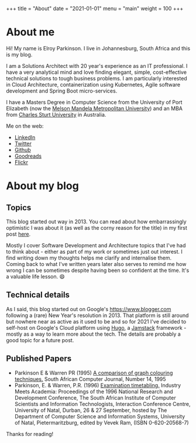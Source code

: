 +++
title = "About"
date = "2021-01-01"
menu = "main"
weight = 100
+++

# About me
Hi! My name is Elroy Parkinson. I live in Johannesburg, South Africa and this is my blog.

I am a Solutions Architect with 20 year's experience as an IT professional. I have a very analytical mind and love finding elegant, simple, cost-effective technical solutions to tough business problems. I am particularly interested in Cloud Architecture, containerization using Kubernetes, Agile software development and Spring Boot micro-services.


I have a Masters Degree in Computer Science from the University of Port Elizabeth (now the [Melson Mandela Metropolitan University](https://www.mandela.ac.za/)) and an MBA from [Charles Sturt University](https://www.csu.edu.au/) in Australia.

Me on the web:
- [LinkedIn](https://www.linkedin.com/in/elroy-parkinson-13b61a8/)
- [Twitter](https://twitter.com/ElroyParkinson)
- [Github](https://github.com/eparkinson)
- [Goodreads](https://www.goodreads.com/user/show/71123210-elroy-parkinson)
- [Flickr](https://www.flickr.com/photos/elroy_p/)

# About my blog

## Topics

This blog started out way in 2013. You can read about how embarrassingly optimistic I was about it (as well as the corny reason for the title) in my first post [here](/post/software-pendula/).

Mostly I cover Software Development and Architecture topics that I've had to think about - either as part of my work or sometimes just out interest. I find writing down my thoughts helps me clarify and internalise them. Coming back to what I've written years later also serves to remind me how wrong I can be sometimes despite having been so confident at the time. It's a valuable life lesson. :smile:


## Technical details

As I said, this blog started out on Google's https://www.blogger.com following a (rare) New Year's resolution in 2013. That platform is still around but nowhere near as active as it used to be and so for 2021 I've decided to self-host on Google's Cloud platform using [Hugo](https://gohugo.io/), a [Jamstack](https://jamstack.org/) framework - mostly as a way to learn more about the tech. The details are probably a good topic for a future post.

## Published Papers
- Parkinson E & Warren PR (1995) [A comparison of graph colouring techniques.](https://www.softwarependula.net/papers/graph-colouring.pdf) South African Computer Journal, Number 14, 1995
- Parkinson, E. & Warren, P.R. (1996) [Examination timetabling.](https://www.softwarependula.net/papers/examination-timetabling.pdf) Industry Meets Academia: Proceedings of the 1996 National Research and Development Conference, The South African Institute of Computer Scientists and Information Technologists, Interaction Conference Centre, University of Natal, Durban, 26 & 27 September, hosted by The Department of Computer Science and Information Systems, University of Natal, Pietermaritzburg, edited by Vevek Ram, (ISBN 0-620-20568-7)


Thanks for reading!
